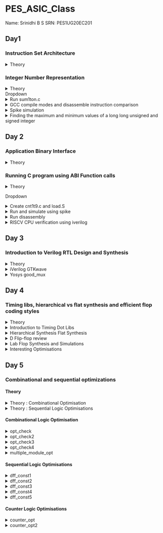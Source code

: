 # PES_ASIC_Class
Name: Srinidhi B S        SRN: PES1UG20EC201 
## Day1 
### Instruction Set Architecture
<details>
  
  <summary>Theory</summary>
  
+ ISA defines the interface between a computer's hardware and its software, specifically how the processor and its components interact with the software instructions that drive the execution of tasks. It encompasses a set of instructions, addressing modes, data types, registers, memory organization, and the mechanisms for executing and managing instructions. 
+ RISC V refers to Reduced Instruction Set Computing - Five Architecture. It is an open-source Instruction Set Architecture (ISA) that has gained significant attention and adoption in the world of computer architecture and semiconductor design.
</details>

### Integer Number Representation
<details>
  <summary>Theory</summary>
  
+ Unsigned numbers:- also known as non-negative numbers, are numerical values that represent magnitudes without indicating direction or sign.(Range: [0, (2^n)-1 ])  
+ Signed numbers are numerical values that can represent both positive and negative magnitudes, along with zero.(Range : Positive : [0 , 2^(n-1)-1] Negative : [-1 to 2^(n-1)])
  
 <img width="536" alt="Signmemalloc" src="https://github.com/Srini-web/pes_asic_class/assets/77874288/86000e0f-e3bc-4ae3-8c54-ce5f41b5a932">
 </details>
Dropdown
<details>
<summary>Run sum1ton.c</summary>
  
+ Run sum1ton.c
```
gcc sum1ton.c
./a.out
```
<img width="365" alt="Run1" src="https://github.com/Srini-web/pes_asic_class/assets/77874288/6610f24b-18f5-4e77-b069-364047e482ab">

</details>
<details>
<summary>GCC compile modes and disassemble instruction comparison</summary>
  
+ GCC compile modes and disassemble instruction comparison
  + Error encountered : stdio not recognised
Solution
```
export PATH="/home/vboxuser/riscv_toolchain/riscv64-unknown-elf-gcc-8.3.0-2019.08.0-x86_64-linux-ubuntu14/bin:$PATH"
```
```
riscv64-unknown-elf-gcc -O1 -mabi=lp64 -march=rv64i -o sum1ton.o sum1ton.c
#in a new terminal window
riscv64-unknown-elf-objdump -d sum1ton.o
```
![o1bincom](https://github.com/Srini-web/pes_asic_class/assets/77874288/bce74458-6d4f-4562-a552-9222c9fadcf6)

```
riscv64-unknown-elf-gcc -Ofast -mabi=lp64 -march=rv64i -o sum1ton.o sum1ton.c
#in a new terminal window
riscv64-unknown-elf-objdump -d sum1ton.o
```
![ofastbincom](https://github.com/Srini-web/pes_asic_class/assets/77874288/05d2aea1-4903-48f3-a6e5-da8d410779fb)
</details>
<details>
<summary> Spike simulation </summary>
  
+ Spike simulation
  
![s1](https://github.com/Srini-web/pes_asic_class/assets/77874288/1afad98b-d71c-4b11-91d6-991c862e1ebb)

</details>
<details>
<summary>Finding the maximum and minimum values of a long long unsigned and signed integer</summary>
  
+ Finding the maximum and minimum values of a long long unsigned integer
    + Also finding out what happens when the value assigned is beyond the datatype range
      
  <img width="560" alt="s2" src="https://github.com/Srini-web/pes_asic_class/assets/77874288/7629b726-9c9d-4d56-a838-88b213468e66">

</details>


## Day 2
### Application Binary Interface
<details>
  
  <summary>Theory</summary>
  
+ An Application Binary Interface (ABI) is a set of rules and conventions that dictate how binary code interacts with and communicates with other binary code, typically at the level of machine code or compiled code. In simpler terms, it defines the interface between two software components or systems that are written in different programming languages, compiled by different compilers, or running on different hardware architectures.
+ The ABI is crucial for enabling interoperability between different software components, such as different libraries, object files, or even entire programs. It allows components compiled independently and potentially on different platforms to work seamlessly together by adhering to a common set of rules for communication and data representation.
+ RISC V architecture being currently used uses Little Endian memory allocation
   + In little-endian representation, you store the least significant byte (LSB) at the lowest memory address and the most significant byte (MSB) at the highest memory address.
+ Given the 5 bits that are allocated, 2^5 or 32 bits are used for memory allocation.
+ An ABI table is referred to where every register is mapped to a particular variable/function.
<img width="430" alt="ABITable" src="https://github.com/Srini-web/pes_asic_class/assets/77874288/4ca9c3cb-6253-43cd-8bac-a66090687d17">
</details>

### Running C program using ABI Function calls
<details>
  
  <summary>Theory</summary>
  
+ In this program, a base(caller) c program calls a function written in assembly-level language. While they are both manipulated using ABI, the function call succeeds.
 <img width="407" alt="ABIFLOW" src="https://github.com/Srini-web/pes_asic_class/assets/77874288/e046f952-d4b3-4239-8379-415eba3ae42e">
 
+ CPU Functioning
  
<img width="502" alt="insert" src="https://github.com/Srini-web/pes_asic_class/assets/77874288/d9da06e4-242c-449e-9b4b-a80acc6c48a9">
</details>
 
Dropdown
<details>
<summary>Create cnt1t9.c and load.S</summary>
  
+ create files
```
leafpad cnt1t9.c
leafpad load.S
```
</details>

<details>
<summary>Run and simulate using spike</summary>
  
+ Run c program file and function in assembly language
```
riscv64-unknown-elf-gcc -Ofast -mabi=lp64 -march=rv64i -o cnt1t9.o cnt1t9.c load.S
spike pk cnt1t9.o
```

<img width="531" alt="s1" src="https://github.com/Srini-web/pes_asic_class/assets/77874288/b91d2dab-0d0d-44ae-92c2-8090aa048adb">


</details>

<details>
<summary>Run disassembly</summary>  

```
riscv64-unknown-elf-objdump -d cnt1tn.o|less
```
<img width="448" alt="s2" src="https://github.com/Srini-web/pes_asic_class/assets/77874288/d1bb18cf-9b3f-4737-8b19-a02d27870b5f">

</details>

<details>
<summary>RISCV CPU verification using iverilog</summary>
  
+ verification of CPU using verilog
   + using vim command
```
vim picorv32.v
```
![s3](https://github.com/Srini-web/pes_asic_class/assets/77874288/f49b626b-b6ef-469e-91a2-718d3a98919c)


  + using less command
```
less picorv32.v
```

![s4](https://github.com/Srini-web/pes_asic_class/assets/77874288/d37d6754-fb5f-4d3c-9632-0974ec25e38e)
  
 + running iverilog and testbench
```
vim picorv32.v
vim testbench.v
vim rv32im.sh
chmod 777 rv32im.sh
./rv32im.sh
```

<img width="439" alt="vimrins5" src="https://github.com/Srini-web/pes_asic_class/assets/77874288/0b39bfc9-8065-4ab2-9858-229919b3147e">

  + genrating hexadecimal (HEX file)
```
vim firmare.hex
```
  <img width="467" alt="s6" src="https://github.com/Srini-web/pes_asic_class/assets/77874288/ce2201f4-40a5-4b8b-9722-39d723b60d82">
  
</details>

## Day 3

### Introduction to Verilog RTL Design and Synthesis
<details>
<summary> Theory </summary>

 - **Simulator**
   - It is a tool used for simulating the design. It looks for the changes in the input signals to evaluate the outputs.
   - If there is no change in the inputs, the simulator doesn't evaluate the outputs.
   - RTL is checked for adherence to the spec by simulating the design.
   - The tool used here is **iverilog**.

- **iVerilog**
  -  It is an open-source Verilog simulator used for testing and simulating digital circuit designs described in the Verilog hardware description language (HDL).
  -  Both the design and the testbench are fed to the simulator and it produces a vcd (value change dump) file.
  -  In order to view the vcd file, we use the GTKwave where we can see the waveforms.
    
   <img width="526" alt="image" src="https://github.com/Veda1809/pes_asic_class/assets/142098395/37b643b5-e41e-425d-85f0-a55d7e190571">

- **Design**
  - It is the actual verilog code or set of verilog codes that the intended functionality to meet the required specifications.
  - Verilog is used to describe the behavior and structure of digital circuits at different levels of abstraction, from high-level system descriptions down to low-level gate-level representations. 

- **Testbench**
  - A testbench is a specialized Verilog module or program used to verify the functionality and behavior of another Verilog module, circuit, or design. Testbenches are essential for testing and simulating digital designs before they are synthesized or manufactured as physical chips.
  - It is a setup to apply a stimulus to the design to check its functionality.

    <img width="526" alt="image" src="https://github.com/Veda1809/pes_asic_class/assets/142098395/72e6ffe4-abba-41f1-b79f-240f125b410b">

 + **Synthesizer**
  - It is a tool used for converting RTL design code to netlist.
  - Here, the synthesizer used is **Yosys**.

+ **Yosys**
  - It is an open-source framework for Verilog RTL synthesis and formal verification.
  - Yosys provides a collection of tools and algorithms that enable designers to transform high-level RTL (Register Transfer Level) descriptions of digital circuits into optimized gate-level representations suitable for physical implementation on hardware.

 <img width="561" alt="image" src="https://github.com/Veda1809/pes_asic_class/assets/142098395/5f879aaa-ec65-4362-9f91-f39999069732">

   - Design and .lib files are fed to the synthesizer to get a netlist file.
   - **Netlist** is the representation of the design in the form of standard cells in the .lib
     
+ Commands used to perform different operations:
  - `read_verilog` to read the design
  - `read_liberty` to read the .lib file
  - `write_verilog` to write out the netlist file
 
+ To verify the synthesis

<img width="566" alt="image" src="https://github.com/Veda1809/pes_asic_class/assets/142098395/fd73f6b8-f594-4e4f-bb1a-b600fb4475f8">

   - Netlist along with the testbench is fed to the iverilog simulator.
   - The vcd file generated is fed to the gtkwave simulator.
   - The output on the simulator must be the same as the output observed during RTL simulation.
   - The same RTL testbench can be used as the primary inputs and primary outputs remain same between the RTL design and synthesised netlist.

 + **Logic Synthesis**
  - Logic synthesis is a process in digital design that transforms a high-level hardware description of a digital circuit, typically in a hardware description language (HDL) like Verilog or VHDL, into a lower-level representation composed of logic gates and flip-flops.
  - The goal of logic synthesis is to optimize the design for various criteria such as performance, area, power consumption, and timing.

 + **.lib**
   - It is a collection of logical modules like And, Or, Not etc.
   - It has different flavors of same gate like 2 input AND gate, 3 input AND gate etc with different performace speed.
  
+ **Why different flavors  of gate?**
  - In order to make a circuit faster, the clock frequency should be high.
  - For that, the time period of the clock should be as low as possible.
  
<img width="400" alt="image" src="https://github.com/Veda1809/pes_asic_class/assets/142098395/bc2242db-49e8-4c19-a06e-8f8e82f55729">

+ In a sequential circuit, clock period depends on:
  - Clock to Q of flip-flop A.
  - Propagation delay of combinational circuit.
  - Setup time of flip-flop B.

<img width="400" alt="image" src="https://github.com/Veda1809/pes_asic_class/assets/142098395/112de4cd-6e0c-46ec-ad94-0cb6540af7e1">

+ **Why need fast and slow cells?**
  - To ensure that there are no HOLD issues at flip-flop B, we require slow cells.
  - For a smaller propagation time, we need faster cells.
  - The collection forms the .lib

+ **Faster Cells vs Slower Cells**
  - Load in digital circuit is of Capacitence.
  - Faster the charging or dicharging of capacitance, lesser is the cell delay.
  - However, for a quick charge/ discharge of capacitor, we need transistors capable of sourcing more current i.e, we need **wide transistors**.
  - Wider transistors have lesser delay but consume more area and power.
  - Narrow transistors have more delay but consume less area and performance.
  - Faster cells come with a cost of area and power.
 
+ **Selection of the Cells**
  - We have to guide the Synthesizer to choose the flavour of cells that is optimum for implementation of logic circuit.
  - More use of faster cells leads to bad circuit in terms of power and area and also hold time violations.
  - More use of slower cells leads to sluggish circuits amd may not meet the performance needs.
  - Hence the guidance is offered to the synthesiser in the form of **constraints**. 

 - **Setup**
   - Contains sky130RTLDesignAndSynthesisWorkshop folder which contains
    - my_lib: contains all the library files
    - lib: contains sky130 standard cell library used for our synthesis
    - verilog_model: contains all the standard cell verilog modules of the standard cells contained in the .lib
    - verilog_files: contains all the verilog source files and testbench files that are required for labs

</details>



<details>
<summary> iVerilog GTKwave </summary>	

```
cd vsd/sky130RTLDesignAndSynthesisWorkshop/verilog_files
ls
```
![s1verilogfiles](https://github.com/Srini-web/pes_asic_class/assets/77874288/6c2f3048-5342-438f-956f-4cdee3604e6e)

```
iverilog good_mux.v tb_good_mux.v
./a.out
gtkwave tb_good_mux.vcd
```

![s2goodmuxrun](https://github.com/Srini-web/pes_asic_class/assets/77874288/cd3c3ce0-54f1-4268-81cc-aaaab905d885)

![s3gtk1](https://github.com/Srini-web/pes_asic_class/assets/77874288/22c308a1-cfaf-4edc-aefe-b2ba2219f28d)

```
gvim tb_good_mux.v -o good_mux.v
```
![s3gtk2](https://github.com/Srini-web/pes_asic_class/assets/77874288/90449417-dc0c-4edb-a842-cfd87de0d78c)

</details>

<details>
<summary> Yosys good_mux  </summary>	

+ To invoke yosys
```
cd
cd vsd/sky130RTLDesignAndSynthesisWorkshop/verilog_files
yosys
```
![s4yosys](https://github.com/Srini-web/pes_asic_class/assets/77874288/2dabd406-6263-4bcd-94b0-8412e8dba545)

+ To read the library, design and synthesize a module named "good_mux.v"
  ```
  read_liberty -lib ../lib/sky130_fd_sc_hd__tt_025C_1v80.lib
  read_verilog good_mux.v
  synth -top good_mux
  ```
  
![s5yosysdesread](https://github.com/Srini-web/pes_asic_class/assets/77874288/93b46c6b-85a4-4ae4-a13f-41227c4c8c23)

![s6yosyssynth](https://github.com/Srini-web/pes_asic_class/assets/77874288/4a405886-992a-4b2f-8c4c-8340f36983bb)

   
 + Generate the netlist
   ```
   abc -liberty ../lib/sky130_fd_sc_hd__tt_025C_1v80.lib
   ```

 ![s7yosysnetlist](https://github.com/Srini-web/pes_asic_class/assets/77874288/85d7298a-d438-4dd0-b2b9-fefa7676ef18)


+ To see the logic realized
  ```
  show
  ```
  
![s8yosysshow](https://github.com/Srini-web/pes_asic_class/assets/77874288/04abfbfd-c6f4-4520-9f97-234264db7a6d)


+ To write the netlist
  ```
  write_verilog good_mux_netlist.v
  !gvim good_mux_netlist.v
  ```
  ![s9yosyswrnl](https://github.com/Srini-web/pes_asic_class/assets/77874288/832a9261-1c64-4d35-a176-6c89f91861ae)

  + To view a simplified code
    ```
    write_verilog -noattr good_mux_netlist.v     
    !gvim good_mux_netlist.v
    ```
     ![s10yosysnlsimp](https://github.com/Srini-web/pes_asic_class/assets/77874288/3aa56285-4512-4e8b-a7ec-bd5431c5f779)


</details>

## Day 4
### Timing libs, hierarchical vs flat synthesis and efficient flop coding styles

<details>
<summary> Theory </summary>	
  
+ libraries in yosys
  + The first line in the file `library ("sky130_fd_sc_hd__tt_025C_1v80") ` :
    
    - tt: indicates variations due to process and here it indicates **Typical Process**.
    - 025C: indicates the variations due to temperatures where the silicon will be used.
    - 1v80: indicates the variations due to the voltage levels where the silicon will be incorporated.
      
 **Hierarchical Synthesis**
  Hierarchical synthesis is an approach in digital design and logic synthesis where complex designs are broken down into smaller, more manageable modules or sub-circuits, and each module is synthesized individually. These synthesized modules are then integrated back into the overall design hierarchy. This approach helps manage the complexity of large designs and allows designers to work on different parts of the design independently. 

 **Flattened Synthesis**
  Flattened synthesis is the opposite of hierarchical synthesis. Instead of maintaining the hierarchical structure of the design during synthesis, flattened synthesis combines all modules and sub-modules into a single, flat representation. This means that the entire design is synthesized as a single unit, without preserving the modular organization present in the original high-level description.

**Why do we need a Flop?**

+ A flip-flop (often abbreviated as "flop") is a fundamental building block in digital circuit design.
+ It's a type of sequential logic element that stores binary information (0 or 1) and can change its output based on clock signals and input values.
+ In a combinational circuit, the output changes after the propagation delay of the circuit once inputs are changed.
+ During the propagation of data, if there are different paths with different propagation delays, then a glitch might occur.
+ There will be multiple glitches for multiple combinational circuits.
+ Hence, we need flops to store the data from the combinational circuits.
+ When a flop is used, the output of combinational circuit is stored in it and it is propagated only at the posedge or negedge of the clock so that the next combinational circuit gets a glitch free input thereby stabilising the output.
+ We use control pins like **set** and **reset** to initialise the flops.
+ They can be synchronous and asynchronous.

</details>  
<details>
  <summary> Introduction to Timing Dot Libs </summary>	
  
+ To view the contents in the .lib
```
gvim ../lib/sky130_fd_sc_hd__tt_025C_1v80.lib
```
![s1dotappl](https://github.com/Srini-web/pes_asic_class/assets/77874288/0e37b704-3c54-454a-a108-1ca563283200)

 
+ It also displays the units of various parameters and cells.

![s2dotlibclass](https://github.com/Srini-web/pes_asic_class/assets/77874288/6632c33b-1786-46c2-b07c-7bb83bf1245d)

+ It gives the features of the cells
  + To enable line number `:se nu`
  ![s3serno](https://github.com/Srini-web/pes_asic_class/assets/77874288/d32b885a-93c7-4a26-b3da-3f6ce1d41d1b)

+ To view any instance `:/instance`
  + Since there are 5 inputs, for all the 32 possible combinations, it gives the delay, power, and all the other parameters for each cell.
  + The below image shows the power consumption and area comparison.
  
![s4 1comp](https://github.com/Srini-web/pes_asic_class/assets/77874288/24fa7730-0bfa-4331-8039-794669ab1add)

</details>

<details>
<summary> Hierarchical Synthesis Flat Synthesis </summary>	
  
+ The file we used in this lab is multiple_modules.v
  
  ```
  cd vsd/sky130RTLDesignAndSynthesisWorkshop/verilog_files
  gvim multiple_modules.v
  ```

![s5file](https://github.com/Srini-web/pes_asic_class/assets/77874288/136819b9-5e96-4d19-a9d2-22192abfcb97)


+  `multiple_modules` instantiates `sub_module1` and `sub_module2`

```
Launch yosys
read_liberty -lib ../lib/sky130_fd_sc_hd__tt_025C_1v80.lib
read_verilog multiple_modules.v
synth -top multiple_modules
```

![s6yosys](https://github.com/Srini-web/pes_asic_class/assets/77874288/fd46db6d-9f8b-45ed-a96c-925ac82bd2eb)

+  Netlist generation
  
  ```
  abc -liberty ../lib/sky130_fd_sc_hd__tt_025C_1v80.lib`
  show multiple_modules
  ```

![s7moduleload](https://github.com/Srini-web/pes_asic_class/assets/77874288/c3386884-ef18-42c9-9a3a-1c997219a64b)

```
write_verilog -noattr multiple_modules_hier.v
!gvim multiple_modules_hier.v
```


![s8submoduleload](https://github.com/Srini-web/pes_asic_class/assets/77874288/ed9c6d8b-7100-4a14-84d2-94d0eca10618)

![s9submoddiag](https://github.com/Srini-web/pes_asic_class/assets/77874288/01d74903-1338-4066-90b1-ac8fe6719ce9)


+  Flattened Synthesis
  ```
  yosys
  read_liberty -lib ../lib/sky130_fd_sc_hd__tt_025C_1v80.lib
  synth -top multiple_modules
  abc -liberty ../lib/sky130_fd_sc_hd__tt_025C_1v80.lib
  flatten
  show
  ```
  
![s10flatteneddiag](https://github.com/Srini-web/pes_asic_class/assets/77874288/db029588-9994-4a2e-bd1f-04981bfb4365)

```
write_verilog -noattr multiple_modules_flat.v`
!gvim multiple_modules_flat.v
```
  ![s11befflat](https://github.com/Srini-web/pes_asic_class/assets/77874288/9736cae1-c6f6-4276-be9d-ee05f375ecd8)
  ![s12afflat](https://github.com/Srini-web/pes_asic_class/assets/77874288/ebf2d734-130c-443f-97bd-9e0d928a413a)

</details>


<details>
<summary> D Flip-flop review </summary>	

+ D Flip-Flop with Asynchronous Reset
  + When the reset is high, the output of the flip-flop is forced to 0, irrespective of the clock signal.
  + Else, on the positive edge of the clock, the stored value is updated at the output.
 ```
  gvim dff_asyncres_syncres.v
 ```
   ![s13dasres](https://github.com/Srini-web/pes_asic_class/assets/77874288/2a2bc0c9-abd8-4f59-90a9-9c4b8932787c)


+ D Flip_Flop with Asynchronous Set
  + When the set is high, the output of the flip-flop is forced to 1, irrespective of the clock signal.
  + Else, on positive edge of the clock, the stored value is updated at the output.

```
gvim dff_async_set.v
```

![s14dasset](https://github.com/Srini-web/pes_asic_class/assets/77874288/2a77a30a-2e9f-4d59-a779-ccc5fed5731e)


+ D Flip-Flop with Synchronous Reset
  + When the reset is high on the positive edge of the clock, the output of the flip-flop is forced to 0.
  + Else, on the positive edge of the clock, the stored value is updated at the output.

```
gvim dff_syncres.v
```

![s15dsres](https://github.com/Srini-web/pes_asic_class/assets/77874288/40a5b9ca-8390-4bc7-a4c0-9770ea65492c)

+ D Flip-Flop with Asynchronous Reset and Synchronous Reset
  + When the asynchronous reset is high, the output is forced to 0.
  + When the synchronous reset is high at the positive edge of the clock, the output is forced to 0.
  + Else, on the positive edge of the clock, the stored value is updated at the output.
  + Here, it is a combination of both synchronous and asynchronous reset DFF.

```
gvim dff_asyncres_syncres.v
```

![s16dsynasynrst](https://github.com/Srini-web/pes_asic_class/assets/77874288/0b1dd71b-a36a-431c-92c1-c45a0c040017)


</details>

<details>
<summary> Lab Flop Synthesis and Simulations </summary>	

+ D Flip-Flop with Asynchronous Reset
  + Simulation
    ```
    cd vsd/sky130RTLDesignAndSynthesisWorkshop/verilog_files
    iverilog dff_asyncres.v tb_dff_asyncres.v
    ./a.out
    gtkwave tb_dff_asyncres.vcd
    ```
  

   ![s16simul](https://github.com/Srini-web/pes_asic_class/assets/77874288/361b062d-4000-45da-8250-f9ae73d24efa)



  + Synthesis
    ```
    cd vsd/sky130RTLDesignAndSynthesisWorkshop/verilog_files
    yosys
    read_liberty -lib ../lib/sky130_fd_sc_hd__tt_025C_1v80.lib
    read_verilog dff_asyncres.v
    synth -top dff_asyncres
    dfflibmap -liberty ../lib/sky130_fd_sc_hd__tt_025C_1v80.lib
    abc -liberty ../lib/sky130_fd_sc_hd__tt_025C_1v80.lib
    show
    ```
   
    <img width="925" alt="s17synth" src="https://github.com/Srini-web/pes_asic_class/assets/77874288/d92920ea-1c72-4be8-bd7b-a26ac75f75a6">

 + D Flip_Flop with Asynchronous Set
   + Simulation
     ```
     cd vsd/sky130RTLDesignAndSynthesisWorkshop/verilog_files
     iverilog dff_async_set.v tb_dff_async_set.v
     ./a.out
     gtkwave tb_dff_async_set.vcd
     ```

![s18simul2](https://github.com/Srini-web/pes_asic_class/assets/77874288/cddf0a2b-252d-41b0-bf4e-f15b1deba4d1)

  + Synthesis
```
cd vsd/sky130RTLDesignAndSynthesisWorkshop/verilog_files
yosys
read_liberty -lib ../lib/sky130_fd_sc_hd__tt_025C_1v80.lib
read_verilog dff_async_set.v`
synth -top dff_async_set
dfflibmap -liberty ../lib/sky130_fd_sc_hd__tt_025C_1v80.lib
abc -liberty ../lib/sky130_fd_sc_hd__tt_025C_1v80.lib
show
```
<img width="922" alt="s19synth2" src="https://github.com/Srini-web/pes_asic_class/assets/77874288/89d2d27c-18b4-45c2-9052-a12f5ed70148">


+ D Flip-Flop with Synchronous Reset
  + Simulation
  ```  
  cd vsd/sky130RTLDesignAndSynthesisWorkshop/verilog_files
  iverilog dff_syncres.v tb_dff_syncres.v
  ./a.out
  gtkwave tb_dff_syncres.vcd
   ``` 

  ![s20simul3](https://github.com/Srini-web/pes_asic_class/assets/77874288/649d05d6-34be-4d10-93c1-34ad70b6f9aa)

 
  + Synthesis
  ```
  cd vsd/sky130RTLDesignAndSynthesisWorkshop/verilog_files
  yosys
  read_liberty -lib ../lib/sky130_fd_sc_hd__tt_025C_1v80.lib
  read_verilog dff_syncres.v
  synth -top dff_syncres
  dfflibmap -liberty ../lib/sky130_fd_sc_hd__tt_025C_1v80.lib 
  abc -liberty ../lib/sky130_fd_sc_hd__tt_025C_1v80.lib
  show
  ```

<img width="925" alt="s21synth3" src="https://github.com/Srini-web/pes_asic_class/assets/77874288/f5ba1e8f-6dc2-4f68-bf61-23db96e779dc">

</details>

<details>
<summary> Interesting Optimisations </summary>	

```
gvim mult_2.v
read_liberty -lib ../lib/sky130_fd_sc_hd__tt_025C_1v80.lib
read_verilog mult_2.v
synth -top mul2
```

![s22nosynth](https://github.com/Srini-web/pes_asic_class/assets/77874288/e0d2d63c-b1f2-42be-b64c-756de22f037f)

```
abc -liberty ../lib/sky130_fd_sc_hd__tt_025C_1v80.lib
show
```


![s23diag](https://github.com/Srini-web/pes_asic_class/assets/77874288/960b508e-dcde-4377-8522-dee1556cbbbe)

```
write_verilog -noattr mul2_netlist.v
!gvim mul2_netlist.v
```
  <img width="436" alt="s24c1" src="https://github.com/Srini-web/pes_asic_class/assets/77874288/0643321d-a40a-44ca-a68e-ae9a6f9fa553">


```
gvim mult_8.v
```
<img width="443" alt="s25c2" src="https://github.com/Srini-web/pes_asic_class/assets/77874288/e5db84ea-d62e-4ef4-b550-4ede689e8a3a">

``` 
read_liberty -lib ../lib/sky130_fd_sc_hd__tt_025C_1v80.lib  
read_verilog mult_8.v
synth -top mult8
```
<img width="202" alt="s26op2" src="https://github.com/Srini-web/pes_asic_class/assets/77874288/6838fdc6-9a89-4e45-ac8a-25e49a5c2b47">

```
abc -liberty ../lib/sky130_fd_sc_hd__tt_025C_1v80.lib
show
```

<img width="305" alt="s27diag2" src="https://github.com/Srini-web/pes_asic_class/assets/77874288/4ca57c53-c118-4f7a-ae0f-198f2db9a27a">


```
write_verilog -noattr mult8_netlist.v
!gvim mult8_netlist.v
```
<img width="377" alt="s28c3" src="https://github.com/Srini-web/pes_asic_class/assets/77874288/c160860c-702e-4230-9d21-dab61dd1f815">

</details>


## Day 5
###  Combinational and sequential optimizations
#### Theory
<details>
<summary> Theory : Combinational Optimisation </summary>
	
+ Combinational logic refers to logic circuits where the outputs depend only on the current inputs and not on any previous states.
+ Combinational optimization is a field of study in computer science and operations research that focuses on finding the best possible solution from a finite set of options for problems that involve discrete variables and have no inherent notion of time.
+ Optimising the combinational logic circuit is squeezing the logic to get the most optimized digital design so that the circuit finally is area and power efficient.
+ Techniques for Optimisations:
  - **Constant propagation** is an optimization technique used in compiler design and digital circuit synthesis to improve the efficiency of code and circuit implementations by replacing variables or expressions with their constant values where applicable.
  - **Boolean logic optimization**, also known as logic minimization or Boolean function simplification, is a process in digital design that aims to simplify Boolean expressions or logic circuits by reducing the number of terms, literals, and gates required to implement a given logical function.

</details>

<details>
<summary> Theory : Sequential Logic Optimisations </summary>	

+ Sequential logic optimizations involve improving the efficiency, performance, and resource utilization of digital circuits that include memory elements like flip-flops and latches.
+ Optimizing sequential logic is crucial in ensuring that digital circuits meet timing requirements, consume minimal power, and occupy the least possible area while maintaining correct functionality.
+ Optimisation methods:
  - **Sequential constant propagation**, also known as constant propagation across sequential elements, is an optimization technique used in digital design to identify and propagate constant values through sequential logic elements like flip-flops and registers. This technique aims to replace variable values with their known constant values at various stages of the logic circuit, optimizing the design for better performance and resource utilization.
  - **State optimization**, also known as state minimization or state reduction, is an optimization technique used in digital design to reduce the number of states in finite state machines (FSMs) while preserving the original functionality.
  - **Sequential logic cloning**, also known as retiming-based cloning or register cloning, is a technique used in digital design to improve the performance of a circuit by duplicating or cloning existing registers (flip-flops) and introducing additional pipeline stages. This technique aims to balance the critical paths within a circuit and reduce its overall clock period, leading to improved timing performance and better overall efficiency.
  - **Retiming** is an optimization technique used in digital design to improve the performance of a circuit by repositioning registers (flip-flops) along its paths to balance the timing and reduce the critical path delay. The primary goal of retiming is to achieve a shorter clock period without changing the functionality of the circuit.
 
</details>

#### Combinational Logic Optimisation 
<details>
<summary> opt_check </summary>	
	
```
gvim opt_check.v
```
![s1code](https://github.com/Srini-web/pes_asic_class/assets/77874288/cc3d71c8-ddf6-4e1c-9b3b-0032f6678524)

```
read_liberty -lib ../lib/sky130_fd_sc_hd__tt_025C_1v80.lib
read_verilog opt_check.v
synth -top opt_check
opt_clean -purge
abc -liberty ../lib/sky130_fd_sc_hd__tt_025C_1v80.lib
show
```

 ![s2op](https://github.com/Srini-web/pes_asic_class/assets/77874288/0d255928-5568-4b56-b2fb-517b32fbf13f)


</details>

<details>
<summary> opt_check2 </summary>	
	
```
gvim opt_check2.v`
read_liberty -lib ../lib/sky130_fd_sc_hd__tt_025C_1v80.lib
read_verilog opt_check2.v
synth -top opt_check2
opt_clean -purge
abc -liberty ../lib/sky130_fd_sc_hd__tt_025C_1v80.lib
show
```
 
![s3op2](https://github.com/Srini-web/pes_asic_class/assets/77874288/707a8cc8-9ace-492e-813b-a8c43bba8aa6)

</details>

<details>
<summary> opt_check3 </summary>	
	
```
gvim opt_check3.v
read_liberty -lib ../lib/sky130_fd_sc_hd__tt_025C_1v80.lib
read_verilog opt_check3.v
synth -top opt_check3
opt_clean -purge
abc -liberty ../lib/sky130_fd_sc_hd__tt_025C_1v80.lib
show
```

![s4op3](https://github.com/Srini-web/pes_asic_class/assets/77874288/badbf03d-d8c4-4a5f-8818-2cf6adb9201d)

</details>

<details>
<summary> opt_check4 </summary>
	
```
gvim opt_check4.v
read_liberty -lib ../lib/sky130_fd_sc_hd__tt_025C_1v80.lib
read_verilog opt_check4.v
synth -top opt_check4
opt_clean -purge
abc -liberty ../lib/sky130_fd_sc_hd__tt_025C_1v80.lib
show
```

![s5op4](https://github.com/Srini-web/pes_asic_class/assets/77874288/156fcc50-30f2-4f85-8477-e6bac76c186d)

</details>

<details>
<summary> multiple_module_opt </summary>
	
```
gvim multiple_module_opt.v
read_liberty -lib ../lib/sky130_fd_sc_hd__tt_025C_1v80.lib
read_verilog multiple_module_opt.v
synth -top multiple_module_opt
opt_clean -purge
abc -liberty ../lib/sky130_fd_sc_hd__tt_025C_1v80.lib
show
```
![s6op5](https://github.com/Srini-web/pes_asic_class/assets/77874288/63b9746a-0a10-47dd-87e2-3ec01be1f213)

<img width="301" alt="s6 2op5" src="https://github.com/Srini-web/pes_asic_class/assets/77874288/7a84ba38-e617-4ddf-b41f-c5a868c90b27">

</details>

#### Sequential Logic Optimisations

<details>
<summary> dff_const1 </summary>	

+ Simulation
```
gvim dff_const1.v
iverilog dff_const1.v tb_dff_const1.v
/a.out
gtkwave tb_dff_const1.vcd
```

![s7dff1](https://github.com/Srini-web/pes_asic_class/assets/77874288/4687bc6d-1b7a-494f-b549-f96758c5bd8f)

+ Synthesis

```
read_liberty -lib ../lib/sky130_fd_sc_hd__tt_025C_1v80.lib
read_verilog dff_const1.v
synth -top dff_const1
dfflibmap -liberty ../lib/sky130_fd_sc_hd__tt_025C_1v80.lib 
abc -liberty ../lib/sky130_fd_sc_hd__tt_025C_1v80.lib
show
```

![s8op1](https://github.com/Srini-web/pes_asic_class/assets/77874288/9e85d0ec-162e-4f8d-8b99-531acc5eaab5)

</details>

<details>
<summary> dff_const2 </summary>	
+ Simulation
  
```  
gvim dff_const2.v
iverilog dff_const2.v tb_dff_const2.v
/a.out
gtkwave tb_dff_const2.vcd
```


![s9dff2](https://github.com/Srini-web/pes_asic_class/assets/77874288/2a337dc0-243a-45f6-a966-c51845153a96)

 + Synthesis
 
```
read_liberty -lib ../lib/sky130_fd_sc_hd__tt_025C_1v80.lib
read_verilog dff_const2.v
synth -top dff_const2
dfflibmap -liberty ../lib/sky130_fd_sc_hd__tt_025C_1v80.lib 
abc -liberty ../lib/sky130_fd_sc_hd__tt_025C_1v80.lib
show
```

![s10op2](https://github.com/Srini-web/pes_asic_class/assets/77874288/99326cd3-3e8e-4f7e-8634-2fad94d0c575)

</details>

<details>
<summary> dff_const3 </summary>
+ Simulation

```
gvim dff_const3.v
iverilog dff_const3.v tb_dff_const3.v
/a.out
gtkwave tb_dff_const3.vcd
```

![s11dff3](https://github.com/Srini-web/pes_asic_class/assets/77874288/6d02cd6a-d6d0-4f75-abfc-a8093ef5b6f7)

+ Synthesis

```
read_liberty -lib ../lib/sky130_fd_sc_hd__tt_025C_1v80.lib
read_verilog dff_const3.v
synth -top dff_const3
dfflibmap -liberty ../lib/sky130_fd_sc_hd__tt_025C_1v80.lib 
abc -liberty ../lib/sky130_fd_sc_hd__tt_025C_1v80.lib
show
```


![s12op3](https://github.com/Srini-web/pes_asic_class/assets/77874288/fe820bb0-4e11-43c8-99d8-b5e464994eb2)

</details>

<details>
<summary> dff_const4 </summary>	

+ Simulation

 ``` 
gvim dff_const4.v
iverilog dff_const4.v tb_dff_const4.v
/a.out
gtkwave tb_dff_const4.vcd
```
![s13dff4](https://github.com/Srini-web/pes_asic_class/assets/77874288/879957c2-92a5-4fc0-b350-3d708fcb0b41)

+ Synthesis

```
read_liberty -lib ../lib/sky130_fd_sc_hd__tt_025C_1v80.lib
read_verilog dff_const4.v
synth -top dff_const4
dfflibmap -liberty ../lib/sky130_fd_sc_hd__tt_025C_1v80.lib 
abc -liberty ../lib/sky130_fd_sc_hd__tt_025C_1v80.lib
show
```

![s13op4](https://github.com/Srini-web/pes_asic_class/assets/77874288/45eb59d6-df92-4b5f-876e-9432d7d069fc)

</details>

<details>
<summary> dff_const5 </summary>	

+ Simulation
```
gvim dff_const5.v
iverilog dff_const4.v tb_dff_const4.v
/a.out
gtkwave tb_dff_const5.vcd
```

![s15dff5](https://github.com/Srini-web/pes_asic_class/assets/77874288/71e9d404-de5d-4a8a-b6ba-e29ea5c8e2d7)

+ Synthesis

```
read_liberty -lib ../lib/sky130_fd_sc_hd__tt_025C_1v80.lib
read_verilog dff_const4.v
synth -top dff_const4
dfflibmap -liberty ../lib/sky130_fd_sc_hd__tt_025C_1v80.lib 
abc -liberty ../lib/sky130_fd_sc_hd__tt_025C_1v80.lib
show
```
![s16op5](https://github.com/Srini-web/pes_asic_class/assets/77874288/88c9441c-0ab2-4893-ba91-0cf4f889c70f)


</details>

#### Counter Logic Optimisations
<details>
<summary> counter_opt </summary>

 ```
gvim counter_opt.v
read_liberty -lib ../lib/sky130_fd_sc_hd__tt_025C_1v80.lib
read_verilog counter_opt.v
synth -top counter_opt
dfflibmap -liberty ../lib/sky130_fd_sc_hd__tt_025C_1v80.lib
abc -liberty ../lib/sky130_fd_sc_hd__tt_025C_1v80.lib
show
```

![s17ctr1](https://github.com/Srini-web/pes_asic_class/assets/77874288/c845b435-a9ff-4c6b-b778-f8ee410d540f)

</details>

<details>
<summary> counter_opt2 </summary>	

```
gvim counter_opt2.v
read_liberty -lib ../lib/sky130_fd_sc_hd__tt_025C_1v80.lib
read_verilog counter_opt2.v
synth -top counter_opt2
dfflibmap -liberty ../lib/sky130_fd_sc_hd__tt_025C_1v80.lib
abc -liberty ../lib/sky130_fd_sc_hd__tt_025C_1v80.lib
show
```

<img width="923" alt="s18ctr2" src="https://github.com/Srini-web/pes_asic_class/assets/77874288/1a444ed6-80d1-4534-bdaf-30bc0390b607">

</details>
